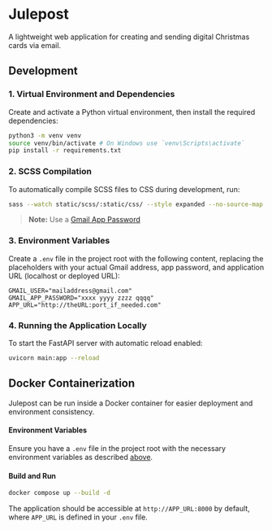 # Julepost

A lightweight web application for creating and sending digital Christmas cards via email.

## Development

### 1. Virtual Environment and Dependencies

Create and activate a Python virtual environment, then install the required dependencies:

```bash
python3 -m venv venv
source venv/bin/activate # On Windows use `venv\Scripts\activate`
pip install -r requirements.txt
```

### 2. SCSS Compilation

To automatically compile SCSS files to CSS during development, run:

```bash
sass --watch static/scss/:static/css/ --style expanded --no-source-map
```

> <b>Note:</b> Use a [Gmail App Password](https://support.google.com/accounts/answer/185833)

### 3. Environment Variables

Create a `.env` file in the project root with the following content, replacing the placeholders with your actual Gmail address, app password, and application URL (localhost or deployed URL):

```
GMAIL_USER="mailaddress@gmail.com"
GMAIL_APP_PASSWORD="xxxx yyyy zzzz qqqq"
APP_URL="http://theURL:port_if_needed.com"
```

### 4. Running the Application Locally

To start the FastAPI server with automatic reload enabled:

```bash
uvicorn main:app --reload
```

## Docker Containerization

Julepost can be run inside a Docker container for easier deployment and environment consistency.

#### Environment Variables

Ensure you have a `.env` file in the project root with the necessary environment variables as described [above](#3-environment-variables).

#### Build and Run

```bash
docker compose up --build -d
```

The application should be accessible at `http://APP_URL:8000` by default, where `APP_URL` is defined in your `.env` file.
